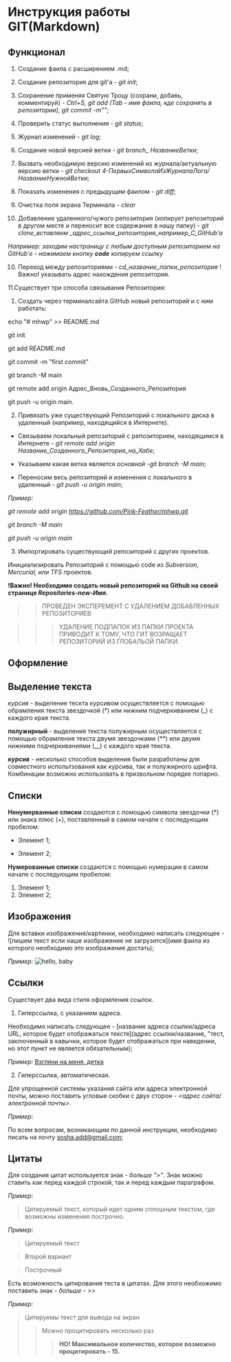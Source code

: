 # Инструкция работы GIT(Markdown)

## **Функционал**
 
1. Создание фаила с расширением .md;

2. Создание репозитория для git'a - *git init*;

3. Сохранение применяя Святую Троцу (сохрани, добавь, комментируй) - *Ctrl+S, git add (Tab - имя фаила, кде сохранять в репозитории), git commit -m""*;

4. Проверить статус выполнения - *git status*;
 
5. Журнал изменений - *git log*;

6. Создание новой версией ветки - *git branch_ НазваниеВетки*;

6. Вызвать необходимую версию изменений из журнала/актуальную версию ветки - *git checkout 4-ПервыхСимволаИзЖурналаЛога/НазваниеНужнойВетки*;

7. Показать изменения с предыдущим фаилом - *git diff*;

8. Очистка поля экрана Терминала - *clear*

9. Добавление удаленного/чужого репозитория (копирует репозиторий в другом месте и переносит все содержание в нашу папку) - *git clone_вставляем _адрес_ссылки_репозитория_например_С_GitHub'a*

*Например: заходим настраницу с любым доступным репозиторием на GitHub'e - нажимаем кнопку **code** копируем ссылку*

10. Переход между репозиториями - *cd_название_папки_репозитория*
!Важно! указывать адрес нахождения репозитория.

11.Существует три способа связывания Репозитория:

1. Создать через терминалсайта GitHub новый репозиторий и с ним работать:

echo "# mhwp" >> README.md

git init

git add README.md

git commit -m "first commit"

git branch -M main

git remote add origin Адрес_Вновь_Созданного_Репозитория

git push -u origin main.

2. Привязать уже существующий Репозиторий с локального диска в удаленный (например, находящийся в Интернете).

- Связываем локальный репозиторий с репозиторием, находящимся в Интернете - *git remote add origin Название_Созданного_Репозитория_на_Хабе*;

- Указываем какая ветка является основной -*git branch -M main*;

- Переносим весь репозиторий и изменения с локального в удаленный - *git push -u origin main*;

*Пример:*

*git remote add origin https://github.com/Pink-Feather/mhwp.git*

*git branch -M main*

*git push -u origin main*

3. Импортировать существующий репозиторий с других проектов.

Инициализировать Репозиторий с помощью code из *Subversion, Mercurial, или TFS* проектов.

__!Важно! Необходимо создать новый репозиторий на Github на своей странице *Repositories-new-Имя*.__

 





>>ПРОВЕДЕН ЭКСПЕРЕМЕНТ С УДАЛЕНИЕМ ДОБАВЛЕННЫХ РЕПОЗИТОРИЕВ

>>>УДАЛЕНИЕ ПОДПАПОК ИЗ ПАПКИ ПРОЕКТА ПРИВОДИТ К ТОМУ, ЧТО ГИТ ВОЗРАЩАЕТ РЕПОЗИТОРИЙ ИЗ ГЛОБАЛЬОЙ ПАПКИ.

## **Оформление**

## Выделение текста

*курсив* - выделение тескта курсивом осуществляется с помощью обрамления текста звездочкой (*) или нижним подчеркиванием (_) с каждого края текста.

**полужирный** - выделения текста полужирным осуществляется с помощью обрамления текста двумя звездочками (**) или  двумя нижними подчеркиваниями (__) с каждого края текста.

__*курсив*__ - несколько способов выделения были разработаны для совместного испольтзования как курсива, так и полужирного шрифта. Комбинации возможно использовать в призвольном порядке попарно.

## Списки

**Ненумерванные списки** создаются с помощью символа звездочки (*) или знака плюс (+), поставленный в самом начале с последующим пробелом:
* Элемент 1;
+ Элемент 2;

**Нумерованные списки** создаются с помощью нумерации в самом начале с последующим пробелом:
1. Элемент 1;
2. Элемент 2;

## Изображения

Для вставки изображения/картинки, необходимо написать следующее - 
![пишем текст если наше изображение не загрузится](имя фаила из которого необходимо это изображение достать);

*Пример:*
![hello, baby](beca.jpg)

## Ссылки

Существует два вида стиля оформления ссылок.

1. Гиперссылка, с указанием адреса.

Необходимо написать следующее - [название адреса ссылки/адреса URL, которое будет отображаться тексте](адрес ссылки/название, "тест, заключенный в кавычки, которое будет отображаться при наведении, но этот пункт не является обязательным);

*Пример:*
[Взгляни на меня, детка](https://w-dog.ru/wallpapers/13/7/459292959972247/https://w-dog.ru/wallpapers/13/7/459292959972247/hitman-minon-minimalizm-silverballer-silverbollery-oruzhie-fon.jpg/ "Я настаиваю, детка")

2. Гиперссылка, автоматическая.

Для упрощенной системы указания сайта или адреса электронной почты, можно поставить угловые скобки с двух сторон - *<адрес сайта/электронной почты>*.

*Пример:*

По всем вопросам, возникающим по данной инструкции, необходимо писать на почту <sosha.add@gmail.com>;

## Цитаты

Для создания цитат используется знак - *больше ">"*. 
Знак можно ставить как перед каждой строкой, так и перед каждым параграфом.

*Пример*:
> Цитируемый текст, 
который идет одним сплошным текстом, 
где возможны изменения построчно.

*Пример*:

> Цитируемый текст

> Второй вариант

> Построчный

Есть возможность цитирования теста в цитатах.
Для этого необхожимо поставить знак - *больше - >>*

*Пример:*

> Цитируемы текст для вывода на экран
>> Можно процитировать несколько раз
>>> **НО! Максимальное количество, которое возможно процитировать - 15.**
